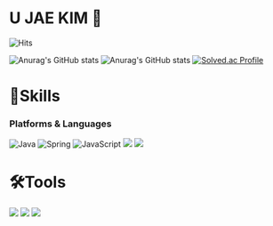 # U JAE KIM 🤞
![Hits](https://hits.seeyoufarm.com/api/count/incr/badge.svg?url=https%3A%2F%2Fgithub.com%2Fkimujae&count_bg=%23FFDAC7&title_bg=%23FFADAD&icon=&icon_color=%23E7E7E7&title=hits&edge_flat=false)

![Anurag's GitHub stats](https://github-readme-stats.vercel.app/api?username=kimujae&show_icons=true&theme=radical&include_all_commits)
![Anurag's GitHub stats](https://github-readme-stats.vercel.app/api?username=kimujae&show_icons=true&theme=transparent&include_all_commits=True)
[![Solved.ac Profile](http://mazassumnida.wtf/api/v2/generate_badge?boj=dnwo0103)](https://solved.ac/dnwo0103/)


# 💪Skills
### Platforms & Languages
![Java](https://img.shields.io/badge/Java-662500.svg?&style=for-the-badge&logo=Java&logoColor=white)
![Spring](https://img.shields.io/badge/Spring-6DB33F.svg?&style=for-the-badge&logo=Spring&logoColor=white)
![JavaScript](https://img.shields.io/badge/JavaScript-F7DF1E.svg?&style=for-the-badge&logo=JavaScript&logoColor=white)
<img src="https://img.shields.io/badge/C-FAED7D?style=for-the-badge&logo=C&logoColor=white">
<img src="https://img.shields.io/badge/Python-3776AB?style=for-the-badge&logo=Python&logoColor=white">

# 🛠Tools
<img src="https://img.shields.io/badge/Intellij-4374D9?style=for-the-badge&logo=IntelliJ IDEA&logoColor=white"> <img src="https://img.shields.io/badge/PyCharm-4374D9?style=for-the-badge&logo=PyCharm&logoColor=white"> <img src="https://img.shields.io/badge/Eclipse IDE-4374D9?style=for-the-badge&logo=Eclipse IDE&logoColor=white">
